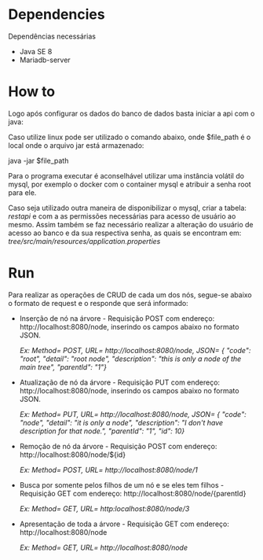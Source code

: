 # Dependencies

Dependências necessárias

* Java SE 8
* Mariadb-server

# How to

Logo após configurar os dados do banco de dados basta iniciar a api com o java:

Caso utilize linux pode ser utilizado o comando abaixo, onde $file_path é o local onde o arquivo jar está armazenado:

java -jar $file_path

Para o programa executar é aconselhável utilizar uma instância volátil do mysql, por exemplo o docker com o container mysql e atribuir a senha root para ele.

Caso seja utilizado outra maneira de disponibilizar o mysql, criar a tabela: *restapi*  e com a as permissões necessárias para acesso de usuário ao mesmo.
Assim também se faz necessário realizar a alteração do usuário de acesso ao banco e da sua respectiva senha, as quais se encontram em:
*tree/src/main/resources/application.properties*

# Run

Para realizar as operações de CRUD de cada um dos nós, segue-se abaixo o formato de request e o responde que será informado:

* Inserção de nó na árvore - Requisição POST com endereço: http://localhost:8080/node, inserindo os campos abaixo no formato JSON.
  
  *Ex: Method= POST, URL= http://localhost:8080/node, JSON= {	"code": "root",	"detail": "root node",	"description": "this is only a node of the main tree",	"parentId": "1"}*

* Atualização de nó da árvore - Requisição PUT com endereço: http://localhost:8080/node, inserindo os campos abaixo no formato JSON.
  
  *Ex: Method= PUT, URL= http://localhost:8080/node, JSON= {	"code": "node",	"detail": "it is only a node",	"description": "I don't have description for that node.",	"parentId": "1", "id": 10}*

* Remoção de nó da árvore - Requisição POST com endereço: http://localhost:8080/node/${id}
  
  *Ex: Method= POST, URL= http://localhost:8080/node/1*

* Busca por somente pelos filhos de um nó e se eles tem filhos - Requisição GET com endereço: http://localhost:8080/node/{parentId}
  
  *Ex: Method= GET, URL= http:localhost:8080/node/3*

* Apresentação de toda a árvore - Requisição GET com endereço: http://localhost:8080/node
  
  *Ex: Method= GET, URL= http://localhost:8080/node*
